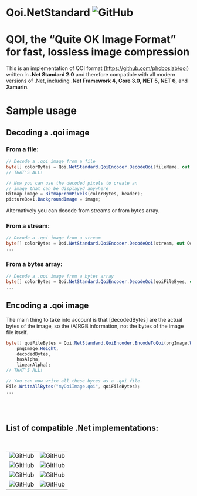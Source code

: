 # Qoi.NetStandard ![GitHub](https://img.shields.io/github/license/RGgt/Qoi.NetStandard)
# QOI, the “Quite OK Image Format” <br/>for fast, lossless image compression


This is an implementation of QOI format (https://github.com/phoboslab/qoi) written in **.Net Standard 2.0** and therefore compatible with all modern versions of .Net, including **.Net Framework 4**, **Core 3.0**, **NET 5**, **NET 6**, and **Xamarin**.
 
 
 
# Sample usage

## Decoding a .qoi image

### From a file:
```csharp
// Decode a .qoi image from a file
byte[] colorBytes = Qoi.NetStandard.QoiEncoder.DecodeQoi(fileName, out Qoi.NetStandard.QoiHeader header);
// THAT'S ALL!

// Now you can use the decoded pixels to create an 
// image that can be displayed anywhere
Bitmap image = BitmapFromPixels(colorBytes, header);
pictureBox1.BackgroundImage = image;
```
Alternatively you can decode from streams or from bytes array.
### From a stream:
```csharp
// Decode a .qoi image from a stream
byte[] colorBytes = Qoi.NetStandard.QoiEncoder.DecodeQoi(stream, out Qoi.NetStandard.QoiHeader header);
...
```
### From a bytes array:
```csharp
// Decode a .qoi image from a bytes array
byte[] colorBytes = Qoi.NetStandard.QoiEncoder.DecodeQoi(qoiFileByes, out Qoi.NetStandard.QoiHeader header);
...
```



## Encoding a .qoi image
The main thing to take into account is that [decodedBytes] are the actual bytes of the image, so the (A)RGB information, not the bytes of the image file itself.
```csharp
byte[] qoiFileBytes = Qoi.NetStandard.QoiEncoder.EncodeToQoi(pngImage.Width,
    pngImage.Height,
    decodedBytes,
    hasAlpha,
    linearAlpha);
// THAT'S ALL!

// You can now write all these bytes as a .qoi file.
File.WriteAllBytes("myQoiImage.qoi", qoiFileBytes);
...
```
<br/><br/>
## List of compatible .Net implementations:
<br/>
<div align="center">

| | |
|:--------------------------------:|:-----------------:|
| ![GitHub](https://img.shields.io/badge/-Net_Standard_2.0-blue) | ![GitHub](https://img.shields.io/badge/-Net_Framework_4.6.1+-blue) |
| ![GitHub](https://img.shields.io/badge/-Net_Core_2.0+-blue) | ![GitHub](https://img.shields.io/badge/-NET_5.0+-blue) |
| ![GitHub](https://img.shields.io/badge/-Mono_5.4+-blue) | ![GitHub](https://img.shields.io/badge/-Xamarin.iOS_10.14+-blue) |
| ![GitHub](https://img.shields.io/badge/-Xamarin.Android_8.0+-blue) | ![GitHub](https://img.shields.io/badge/-Unity_2018+-blue) |

</div>